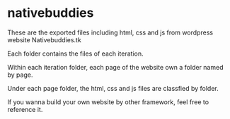 # nativebuddies
These are the exported files including html, css and js from wordpress website Nativebuddies.tk

Each folder contains the files of each iteration. 

Within each iteration folder, each page of the website own a folder named by page. 

Under each page folder, the html, css and js files are classfied by folder.



If you wanna build your own website by other framework, feel free to reference it.
